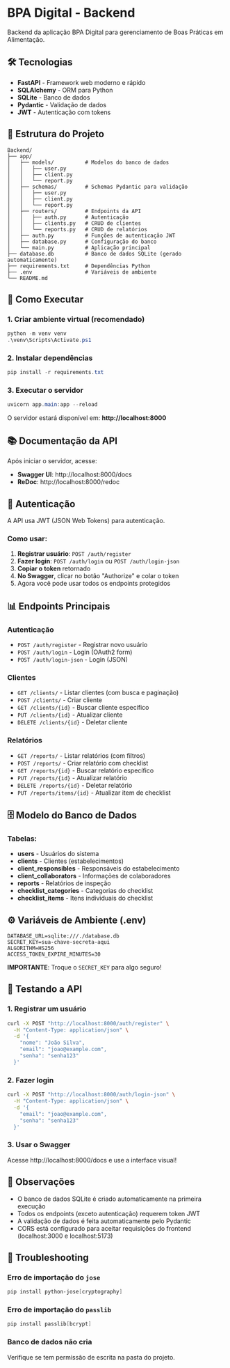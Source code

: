 # BPA Digital - Backend

Backend da aplicação BPA Digital para gerenciamento de Boas Práticas em Alimentação.

## 🛠️ Tecnologias

- **FastAPI** - Framework web moderno e rápido
- **SQLAlchemy** - ORM para Python
- **SQLite** - Banco de dados
- **Pydantic** - Validação de dados
- **JWT** - Autenticação com tokens

## 📁 Estrutura do Projeto

```
Backend/
├── app/
│   ├── models/          # Modelos do banco de dados
│   │   ├── user.py
│   │   ├── client.py
│   │   └── report.py
│   ├── schemas/         # Schemas Pydantic para validação
│   │   ├── user.py
│   │   ├── client.py
│   │   └── report.py
│   ├── routers/         # Endpoints da API
│   │   ├── auth.py      # Autenticação
│   │   ├── clients.py   # CRUD de clientes
│   │   └── reports.py   # CRUD de relatórios
│   ├── auth.py          # Funções de autenticação JWT
│   ├── database.py      # Configuração do banco
│   └── main.py          # Aplicação principal
├── database.db          # Banco de dados SQLite (gerado automaticamente)
├── requirements.txt     # Dependências Python
├── .env                 # Variáveis de ambiente
└── README.md
```

## 🚀 Como Executar

### 1. Criar ambiente virtual (recomendado)

```powershell
python -m venv venv
.\venv\Scripts\Activate.ps1
```

### 2. Instalar dependências

```powershell
pip install -r requirements.txt
```

### 3. Executar o servidor

```powershell
uvicorn app.main:app --reload
```

O servidor estará disponível em: **http://localhost:8000**

## 📚 Documentação da API

Após iniciar o servidor, acesse:

- **Swagger UI**: http://localhost:8000/docs
- **ReDoc**: http://localhost:8000/redoc

## 🔐 Autenticação

A API usa JWT (JSON Web Tokens) para autenticação.

### Como usar:

1. **Registrar usuário**: `POST /auth/register`
2. **Fazer login**: `POST /auth/login` ou `POST /auth/login-json`
3. **Copiar o token** retornado
4. **No Swagger**, clicar no botão "Authorize" e colar o token
5. Agora você pode usar todos os endpoints protegidos

## 📊 Endpoints Principais

### Autenticação

- `POST /auth/register` - Registrar novo usuário
- `POST /auth/login` - Login (OAuth2 form)
- `POST /auth/login-json` - Login (JSON)

### Clientes

- `GET /clients/` - Listar clientes (com busca e paginação)
- `POST /clients/` - Criar cliente
- `GET /clients/{id}` - Buscar cliente específico
- `PUT /clients/{id}` - Atualizar cliente
- `DELETE /clients/{id}` - Deletar cliente

### Relatórios

- `GET /reports/` - Listar relatórios (com filtros)
- `POST /reports/` - Criar relatório com checklist
- `GET /reports/{id}` - Buscar relatório específico
- `PUT /reports/{id}` - Atualizar relatório
- `DELETE /reports/{id}` - Deletar relatório
- `PUT /reports/items/{id}` - Atualizar item de checklist

## 🗄️ Modelo do Banco de Dados

### Tabelas:

- **users** - Usuários do sistema
- **clients** - Clientes (estabelecimentos)
- **client_responsibles** - Responsáveis do estabelecimento
- **client_collaborators** - Informações de colaboradores
- **reports** - Relatórios de inspeção
- **checklist_categories** - Categorias do checklist
- **checklist_items** - Itens individuais do checklist

## ⚙️ Variáveis de Ambiente (.env)

```env
DATABASE_URL=sqlite:///./database.db
SECRET_KEY=sua-chave-secreta-aqui
ALGORITHM=HS256
ACCESS_TOKEN_EXPIRE_MINUTES=30
```

**IMPORTANTE**: Troque o `SECRET_KEY` para algo seguro!

## 🧪 Testando a API

### 1. Registrar um usuário

```bash
curl -X POST "http://localhost:8000/auth/register" \
  -H "Content-Type: application/json" \
  -d '{
    "nome": "João Silva",
    "email": "joao@example.com",
    "senha": "senha123"
  }'
```

### 2. Fazer login

```bash
curl -X POST "http://localhost:8000/auth/login-json" \
  -H "Content-Type: application/json" \
  -d '{
    "email": "joao@example.com",
    "senha": "senha123"
  }'
```

### 3. Usar o Swagger

Acesse http://localhost:8000/docs e use a interface visual!

## 📝 Observações

- O banco de dados SQLite é criado automaticamente na primeira execução
- Todos os endpoints (exceto autenticação) requerem token JWT
- A validação de dados é feita automaticamente pelo Pydantic
- CORS está configurado para aceitar requisições do frontend (localhost:3000 e localhost:5173)

## 🐛 Troubleshooting

### Erro de importação do `jose`

```powershell
pip install python-jose[cryptography]
```

### Erro de importação do `passlib`

```powershell
pip install passlib[bcrypt]
```

### Banco de dados não cria

Verifique se tem permissão de escrita na pasta do projeto.

